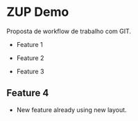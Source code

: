 # ZUP Demo

Proposta de workflow de trabalho com GIT.

- Feature 1

- Feature 2

- Feature 3

## Feature 4

- New feature already using new layout.
